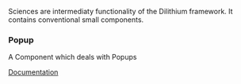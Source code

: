 Sciences are intermediaty functionality of the Dilithium framework.
It contains conventional small components.

### Popup

A Component which deals with Popups

[Documentation](https://github.com/ExamProCo/Dilithium/tree/master/src/sciences/api)

